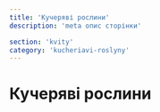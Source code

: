```yaml
---
title: 'Кучеряві рослини'
description: 'meta опис сторінки'

section: 'kvity'
category: 'kucheriavi-roslyny'
---
```


# Кучеряві рослини